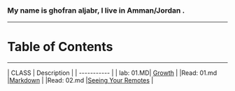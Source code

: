 ### My name is ghofran aljabr, I live in Amman/Jordan .
---------
# Table of Contents
-----------
| CLASS | Description |
| ----------- |
| lab:  01.MD|  [Growth](https://ghofranaljabr.github.io/reading-notes/lab:01b) |
 |Read: 01.md |[Markdown](https://ghofranaljabr.github.io/reading-notes/Read:%2001)  |
|Read: 02.md |[Seeing Your Remotes](https://ghofranaljabr.github.io/reading-notes/Read:%2002)  |
